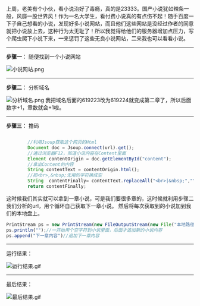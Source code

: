 上周，老美有个小伙，看小说治好了毒瘾，真的是23333。国产小说犹如辣条一般，风靡一股世界风！作为一名大学生，看付费小说真的有点伤不起！随手百度一下子自己想看的小说，发现好多小说网站，而且他们这些网站是没经过作者的同意就把小说放上去，这种行为太无耻了！所以我觉得给他们的服务器增加点压力，写个爬虫爬下小说下来，<strong>一</strong>来惩罚了这些无良小说网站，<strong>二</strong>来我也可以看看小说。
***
<strong>步骤一</strong>：
随便找到一个小说网站

![小说网站.png](http://upload-images.jianshu.io/upload_images/3435345-6be4b61a2408cc5a.png?imageMogr2/auto-orient/strip%7CimageView2/2/w/1240)
***
<strong>步骤二</strong>：
分析域名

![分析域名.png](http://upload-images.jianshu.io/upload_images/3435345-bf9f720f60f17112.png?imageMogr2/auto-orient/strip%7CimageView2/2/w/1240)
我把域名后面的619223改为619224就变成第二章了，所以后面数字+1，章数就会+1啦。
***
<strong>步骤三</strong>：
撸码
```javascript

        //利用Jsoup获取这个网页的Html
		Document doc = Jsoup.connect(url).get();
		//通过浏览器F12，知道小说内容在Content里面
		Element contentOrigin = doc.getElementById("content");
		//拿出Content的内容
		String contentText = contentOrigin.html();
		//把<br>,&nbsp;无用的字符换成空
		String  contentFinally= contentText.replaceAll("<br>|&nbsp;","");
		return contentFinally;

```
这时候我们其实就可以拿到一章小说，可是我们要很多章的，这时候就利用步骤二我们分析的url，用个循环自己获取下一章小说。
然后将每次获取到的小说加到我们的本地盘上。
```javascript
PrintStream ps = new PrintStream(new FileOutputStream(new File("本地路径", "小说名.txt")));
ps.println("");//一开始用个空字符到小说里面，后面才追加新的小说内容
ps.append("下一章内容")//追加下一章内容
```
***
运行结果：

![运行结果.gif](http://upload-images.jianshu.io/upload_images/3435345-ce16cd882c0b00ec.gif?imageMogr2/auto-orient/strip)
***
最后结果：

![最后结果.gif](http://upload-images.jianshu.io/upload_images/3435345-cb2b9ef8e81eeb62.gif?imageMogr2/auto-orient/strip)
